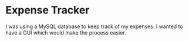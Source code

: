 # Expense Tracker
I was using a MySQL database to keep track of my expenses. I wanted to have a GUI which would make the process easier.
